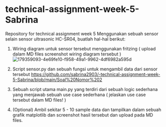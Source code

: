 # technical-assignment-week-5-Sabrina
Repository for technical assignment week 5
Menggunakan sebuah sensor selain sensor ultrasonic HC-SR04, buatlah hal-hal berikut:

1. Wiring diagram untuk sensor tersebut menggunakan fritzing ( upload dalam MD files screenshot wiring diagram tersebut )
![179359093-4e69fe10-f958-49a1-9962-4df6982a595d](https://user-images.githubusercontent.com/108038727/181878731-99a7ddb1-3ebd-4e47-b395-66f345a93ce3.jpg)

2. Script sensor.py dan sebuah fungsi untuk mengambil data dari sensor tersebut
https://github.com/sabrina2903/-technical-assignment-week-5-Sabrina/blob/main/Soal%20Nomor%202
   
3. Sebuah script utama main.py yang terdiri dari sebuah logic sederhana yang menjawab sebuah use case sederhana ( jelaskan use case tersebut dalam MD files! )

    
4. (Optional) Ambil sekitar 5 - 10 sample data dan tampilkan dalam sebuah grafik matplotlib dan screenshot hasil tersebut dan upload pada MD files.
